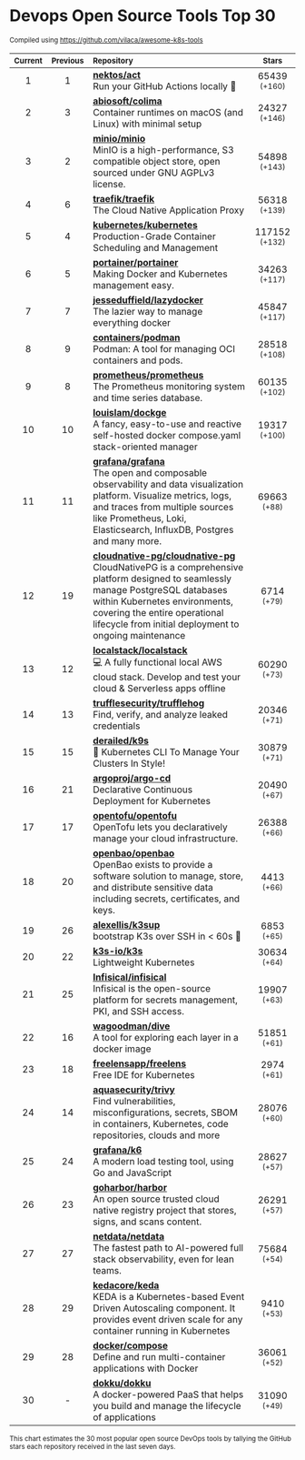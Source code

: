 # Devops Open Source Tools Top 30
<sup>Compiled using https://github.com/vilaca/awesome-k8s-tools</sup>
<div align="center">

|<sub>Current</sub>|<sub>Previous</sub>|<sub>Repository</sub>|<sub>Stars</sub>|
|:---:|:---:|:---|:---:|
|1|1|[**nektos/act**](https://github.com/nektos/act)<br/>Run your GitHub Actions locally 🚀|65439 <sup>(+160)</sup>|
|2|3|[**abiosoft/colima**](https://github.com/abiosoft/colima)<br/>Container runtimes on macOS (and Linux) with minimal setup|24327 <sup>(+146)</sup>|
|3|2|[**minio/minio**](https://github.com/minio/minio)<br/>MinIO is a high-performance, S3 compatible object store, open sourced under GNU AGPLv3 license.|54898 <sup>(+143)</sup>|
|4|6|[**traefik/traefik**](https://github.com/traefik/traefik)<br/>The Cloud Native Application Proxy|56318 <sup>(+139)</sup>|
|5|4|[**kubernetes/kubernetes**](https://github.com/kubernetes/kubernetes)<br/>Production-Grade Container Scheduling and Management|117152 <sup>(+132)</sup>|
|6|5|[**portainer/portainer**](https://github.com/portainer/portainer)<br/>Making Docker and Kubernetes management easy.|34263 <sup>(+117)</sup>|
|7|7|[**jesseduffield/lazydocker**](https://github.com/jesseduffield/lazydocker)<br/>The lazier way to manage everything docker|45847 <sup>(+117)</sup>|
|8|9|[**containers/podman**](https://github.com/containers/podman)<br/>Podman: A tool for managing OCI containers and pods.|28518 <sup>(+108)</sup>|
|9|8|[**prometheus/prometheus**](https://github.com/prometheus/prometheus)<br/>The Prometheus monitoring system and time series database.|60135 <sup>(+102)</sup>|
|10|10|[**louislam/dockge**](https://github.com/louislam/dockge)<br/>A fancy, easy-to-use and reactive self-hosted docker compose.yaml stack-oriented manager|19317 <sup>(+100)</sup>|
|11|11|[**grafana/grafana**](https://github.com/grafana/grafana)<br/>The open and composable observability and data visualization platform. Visualize metrics, logs, and traces from multiple sources like Prometheus, Loki, Elasticsearch, InfluxDB, Postgres and many more. |69663 <sup>(+88)</sup>|
|12|19|[**cloudnative-pg/cloudnative-pg**](https://github.com/cloudnative-pg/cloudnative-pg)<br/>CloudNativePG is a comprehensive platform designed to seamlessly manage PostgreSQL databases within Kubernetes environments, covering the entire operational lifecycle from initial deployment to ongoing maintenance|6714 <sup>(+79)</sup>|
|13|12|[**localstack/localstack**](https://github.com/localstack/localstack)<br/>💻 A fully functional local AWS cloud stack. Develop and test your cloud & Serverless apps offline|60290 <sup>(+73)</sup>|
|14|13|[**trufflesecurity/trufflehog**](https://github.com/trufflesecurity/trufflehog)<br/>Find, verify, and analyze leaked credentials|20346 <sup>(+71)</sup>|
|15|15|[**derailed/k9s**](https://github.com/derailed/k9s)<br/>🐶 Kubernetes CLI To Manage Your Clusters In Style!|30879 <sup>(+71)</sup>|
|16|21|[**argoproj/argo-cd**](https://github.com/argoproj/argo-cd)<br/>Declarative Continuous Deployment for Kubernetes|20490 <sup>(+67)</sup>|
|17|17|[**opentofu/opentofu**](https://github.com/opentofu/opentofu)<br/>OpenTofu lets you declaratively manage your cloud infrastructure.|26388 <sup>(+66)</sup>|
|18|20|[**openbao/openbao**](https://github.com/openbao/openbao)<br/>OpenBao exists to provide a software solution to manage, store, and distribute sensitive data including secrets, certificates, and keys.|4413 <sup>(+66)</sup>|
|19|26|[**alexellis/k3sup**](https://github.com/alexellis/k3sup)<br/>bootstrap K3s over SSH in < 60s 🚀|6853 <sup>(+65)</sup>|
|20|22|[**k3s-io/k3s**](https://github.com/k3s-io/k3s)<br/>Lightweight Kubernetes|30634 <sup>(+64)</sup>|
|21|25|[**Infisical/infisical**](https://github.com/Infisical/infisical)<br/>Infisical is the open-source platform for secrets management, PKI, and SSH access.|19907 <sup>(+63)</sup>|
|22|16|[**wagoodman/dive**](https://github.com/wagoodman/dive)<br/>A tool for exploring each layer in a docker image|51851 <sup>(+61)</sup>|
|23|18|[**freelensapp/freelens**](https://github.com/freelensapp/freelens)<br/>Free IDE for Kubernetes|2974 <sup>(+61)</sup>|
|24|14|[**aquasecurity/trivy**](https://github.com/aquasecurity/trivy)<br/>Find vulnerabilities, misconfigurations, secrets, SBOM in containers, Kubernetes, code repositories, clouds and more|28076 <sup>(+60)</sup>|
|25|24|[**grafana/k6**](https://github.com/grafana/k6)<br/>A modern load testing tool, using Go and JavaScript|28627 <sup>(+57)</sup>|
|26|23|[**goharbor/harbor**](https://github.com/goharbor/harbor)<br/>An open source trusted cloud native registry project that stores, signs, and scans content.|26291 <sup>(+57)</sup>|
|27|27|[**netdata/netdata**](https://github.com/netdata/netdata)<br/>The fastest path to AI-powered full stack observability, even for lean teams.|75684 <sup>(+54)</sup>|
|28|29|[**kedacore/keda**](https://github.com/kedacore/keda)<br/> KEDA is a Kubernetes-based Event Driven Autoscaling component. It provides event driven scale for any container running in Kubernetes |9410 <sup>(+53)</sup>|
|29|28|[**docker/compose**](https://github.com/docker/compose)<br/>Define and run multi-container applications with Docker|36061 <sup>(+52)</sup>|
|30|-|[**dokku/dokku**](https://github.com/dokku/dokku)<br/>A docker-powered PaaS that helps you build and manage the lifecycle of applications|31090 <sup>(+49)</sup>|


</div>

<sub>This chart estimates the 30 most popular open source DevOps tools by tallying the GitHub stars each repository received in the last seven days.</sub>
